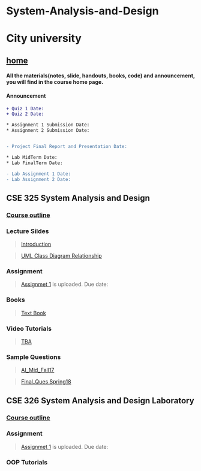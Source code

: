 # System-Analysis-and-Design

# City university
## [home](https://suptaphilip.github.io/)


#### All the materials(notes, slide, handouts, books, code) and announcement, you will find in the course home page.
#### Announcement

```diff
+ Quiz 1 Date: 
+ Quiz 2 Date: 

* Assignment 1 Submission Date: 
* Assignment 2 Submission Date: 


- Project Final Report and Presentation Date: 

* Lab MidTerm Date: 
* Lab FinalTerm Date: 

- Lab Assignment 1 Date: 
- Lab Assignment 2 Date:
```



## CSE 325 System Analysis and Design


### [Course outline](https://github.com/suptaphilip/System-Analysis-and-Design/raw/TheorySpring2019/CSE%20325%20System%20Analysis%20and%20Design.pdf)



### Lecture Sildes

>[Introduction](https://github.com/suptaphilip/System-Analysis-and-Design/raw/TheorySpring2019/L1.pdf)

>[UML Class Diagram Relationship](https://github.com/suptaphilip/System-Analysis-and-Design/raw/TheorySpring2019/Class%20Diagram%20Relationships.pdf)

### Assignment
> [Assignmet 1]() is uploaded. Due date:


### Books
> [Text Book](https://github.com/suptaphilip/System-Analysis-and-Design/raw/TheorySpring2019/SAD_Book_Alan_Dennis.pdf)


### Video Tutorials
> [TBA]()


### Sample Questions
>[AI_Mid_Fall17]()

>[Final_Ques Spring18]()


## CSE 326 System Analysis and Design Laboratory

### [Course outline](https://github.com/suptaphilip/System-Analysis-and-Design/raw/LaboratorySpring2019/CSE%20326%20System%20Analysis%20and%20Design%20Laboratory.pdf)

### Assignment

> [Assignmet 1]() is uploaded. Due date: 

### OOP Tutorials
